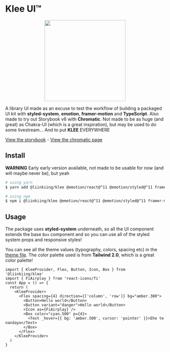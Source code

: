 # Klee UI™

<p align="center">
    <img width="256" src="https://i.ibb.co/d0fq7c1/klee.png"/>
</p>

A library UI made as an excuse to test the workflow of building a packaged UI kit with **styled-system**, **emotion**, **framer-motion**
and **TypeScript**. Also made to try out Storybook v6 with **Chromatic**. Not made to be as huge (and great) as Chakra-UI (which is a great
inspiration), but may be used to do some livestream... And to put **KLEE** EVERYWHERE

[View the storybook](https://master--601420e5b1a157002157352a.chromatic.com/) - [View the chromatic page](https://www.chromatic.com/library?appId=601420e5b1a157002157352a)

## Install

**WARNING** Early early version available, not made to be usable for now (and will maybe never be), but yeah

```bash
# using yarn
$ yarn add @liinkiing/klee @emotion/react@^11 @emotion/styled@^11 framer-motion@^4 react-icons@^4 @styled-system/css@^5

# using npm
$ npm i @liinkiing/klee @emotion/react@^11 @emotion/styled@^11 framer-motion@^4 react-icons@^4 @styled-system/css@^5
```

## Usage

The package uses **styled-system** underneath, so all the UI component extends the base `Box` component and so you can use all of the styled system props and responsive styles!

You can see all the theme values (typography, colors, spacing etc) in the [theme file](src/styles/theme/index.ts). The color palette used is from **Tailwind 2.0**, which is a great color palette!

```tsx
import { KleeProvider, Flex, Button, Icon, Box } from '@liinkiing/klee'
import { FiAirplay } from 'react-icons/fi'
const App = () => {
  return (
    <KleeProvider>
      <Flex spacing={4} direction={['column', 'row']} bg="amber.300">
        <Button>Hello world</Button>
        <Button variant="danger">Hello world</Button>
        <Icon as={FiAirplay} />
        <Box color="cyan.500" p={4}>
          <Text _hover={{ bg: 'amber.500', cursor: 'pointer' }}>Ehe te nandayo</Text>
        </Box>
      </Flex>
    </KleeProvider>
  )
}
```
